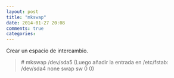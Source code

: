 ```yaml
---
layout: post
title: "mkswap"
date: 2014-01-27 20:08
comments: true
categories: 
---
```

Crear un espacio de intercambio.

>\# mkswap /dev/sda5 (Luego añadir la entrada en /etc/fstab: /dev/sda4 none swap sw 0 0)

